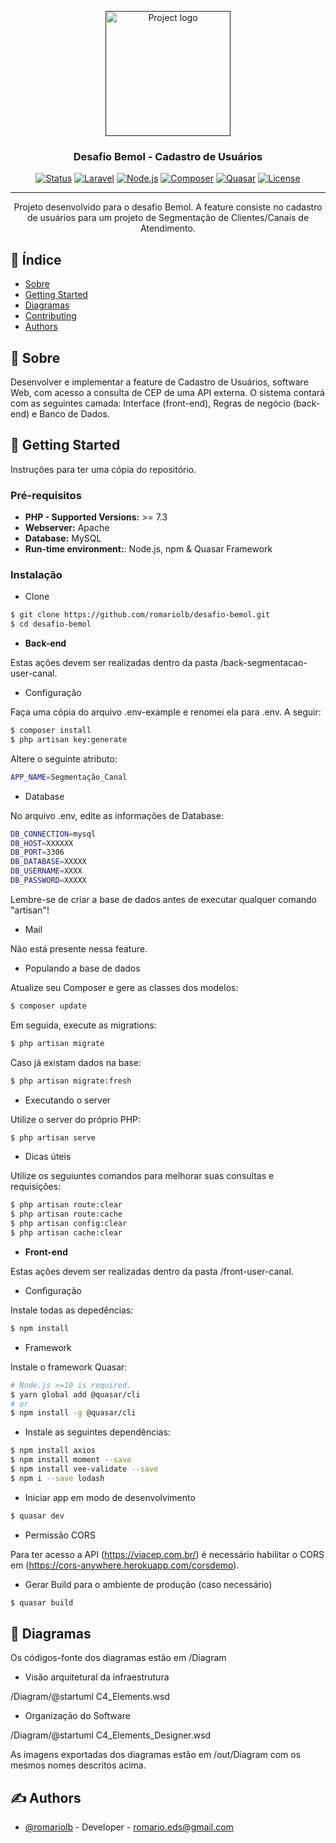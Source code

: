 <p align="center">
  <a href="" rel="noopener">
 <img width=200px height=200px src="https://i.imgur.com/6wj0hh6.jpg" alt="Project logo"></a>
</p>

<h3 align="center">Desafio Bemol - Cadastro de Usuários</h3>

<div align="center">

[![Status](https://img.shields.io/badge/status-active-success.svg)]()
[![Laravel](https://img.shields.io/badge/Laravel-8.x-brightgreen.svg?style=flat-square)](http://laravel.com)
[![Node.js](https://img.shields.io/badge/Node.js-14.15.1-brightgreen.svg?style=flat-square)](https://nodejs.org/en/)
[![Composer](https://img.shields.io/badge/Composer-2.0.8-brightgreen.svg?style=flat-square)](https://getcomposer.org)
[![Quasar](https://img.shields.io/badge/Quasar-1.14.7-blue)](https://quasar.dev/)
[![License](https://img.shields.io/badge/license-MIT-blue.svg)](/LICENSE)

</div>

---

<p align="center"> Projeto desenvolvido para o desafio Bemol. A feature consiste no cadastro de usuários para um projeto de Segmentação de Clientes/Canais de Atendimento.
    <br> 
</p>

## 📝 Índice

- [Sobre](#about)
- [Getting Started](#getting_started)
- [Diagramas](#diagram)
- [Contributing](../CONTRIBUTING.md)
- [Authors](#authors)

## 🧐 Sobre <a name = "about"></a>

Desenvolver e implementar a feature de Cadastro de Usuários, software Web, com acesso a consulta de CEP de uma API externa. O sistema contará com as seguintes camada: Interface (front-end), Regras de negócio (back-end) e Banco de Dados.

## 🏁 Getting Started <a name = "getting_started"></a>

Instruções para ter uma cópia do repositório.

### Pré-requisitos

-   **PHP - Supported Versions:** >= 7.3
-   **Webserver:** Apache
-   **Database:** MySQL
-   **Run-time environment:**: Node.js, npm & Quasar Framework

### Instalação

- Clone

```bash
$ git clone https://github.com/romariolb/desafio-bemol.git
$ cd desafio-bemol
```

-   **Back-end**

Estas ações devem ser realizadas dentro da pasta /back-segmentacao-user-canal.

- Configuração

Faça uma cópia do arquivo .env-example e renomei ela para .env. A seguir:

```bash
$ composer install
$ php artisan key:generate
```

Altere o seguinte atributo:

```bash
APP_NAME=Segmentação_Canal
```

- Database

No arquivo .env, edite as informações de Database:

```bash
DB_CONNECTION=mysql
DB_HOST=XXXXXX
DB_PORT=3306
DB_DATABASE=XXXXX
DB_USERNAME=XXXX
DB_PASSWORD=XXXXX
```

Lembre-se de criar a base de dados antes de executar qualquer comando "artisan"!

- Mail

Não está presente nessa feature.

- Populando a base de dados

Atualize seu Composer e gere as classes dos modelos:

```bash
$ composer update
```

Em seguida, execute as migrations:

```bash
$ php artisan migrate
```
Caso já existam dados na base:

```bash
$ php artisan migrate:fresh
```

- Executando o server

Utilize o server do próprio PHP:

```bash
$ php artisan serve
```

- Dicas úteis

Utilize os seguiuntes comandos para melhorar suas consultas e requisições:

```bash
$ php artisan route:clear
$ php artisan route:cache
$ php artisan config:clear
$ php artisan cache:clear
```

-   **Front-end**

Estas ações devem ser realizadas dentro da pasta /front-user-canal.

- Configuração

Instale todas as depedências:

```bash
$ npm install
```

- Framework

Instale o framework Quasar:

```bash
# Node.js >=10 is required.
$ yarn global add @quasar/cli
# or
$ npm install -g @quasar/cli
```

- Instale as seguintes dependências:

```bash
$ npm install axios
$ npm install moment --save
$ npm install vee-validate --save
$ npm i --save lodash
```

- Iniciar app em modo de desenvolvimento

```bash
$ quasar dev
```

- Permissão CORS

Para ter acesso a API (https://viacep.com.br/) é necessário habilitar o CORS em
(https://cors-anywhere.herokuapp.com/corsdemo).

- Gerar Build para o ambiente de produção (caso necessário)

```bash
$ quasar build
```

## 🚀 Diagramas <a name = "diagram"></a>

Os códigos-fonte dos diagramas estão em /Diagram

- Visão arquitetural da infraestrutura

/Diagram/@startuml C4_Elements.wsd

- Organização do Software

/Diagram/@startuml C4_Elements_Designer.wsd

As imagens exportadas dos diagramas estão em /out/Diagram com os mesmos nomes descritos acima.


## ✍️ Authors <a name = "authors"></a>

- [@romariolb](https://github.com/romariolb) - Developer - romario.eds@gmail.com

